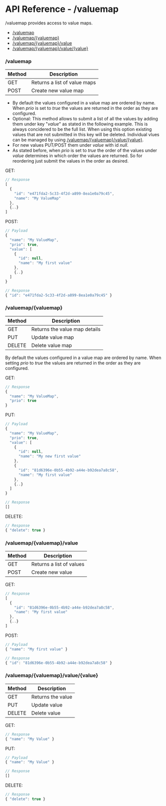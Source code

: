 # API Reference - /valuemap

/valuemap provides access to value maps.

* [/valuemap](#valuemap)
* [/valuemap/{valuemap}](#valuemap-valuemap-)
* [/valuemap/{valuemap}/value](#valuemap-valuemap-value)
* [/valuemap/{valuemap}/value/{value}](#valuemap-valuemap-value-value-)

### /valuemap

| Method | Description |
|---|---|
| GET | Returns a list of value maps |
| POST | Create new value map |

* By default the values configured in a value map are ordered by name. When _prio_ is set to _true_ the values are returned in the order as they are configured.
* Optional: This method allows to submit a list of all the values by adding them under key "_value_" as stated in the following example. This is always concidered to be the full list. When using this option existing values that are not submitted in this key will be deleted. Individual vlues can be managed by using [/valuemap/{valuemap}/value/{value}](#valuemap-valuemap-value-value-).
* For new values PUT/POST them under _value_ with id _null_.
* As stated before, when _prio_ is set to _true_ the order of the values under _value_ determines in which order the values are returned. So for reordering just submit the values in the order as desired.

GET:
```javascript
// Response
[
  {
    "id": "e471fda2-5c33-4f2d-a899-8ea1e0a79c45",
    "name": "My ValueMap"
  },
  {..}
]
```

POST:
```javascript
// Payload
{ 
  "name": "My ValueMap", 
  "prio": true,
  "value": [
    {
      "id": null,      
      "name": "My first value"
    },
    {..}
  ]
}

// Response
{ "id": "e471fda2-5c33-4f2d-a899-8ea1e0a79c45" }
```

### /valuemap/{valuemap}

| Method | Description |
|---|---|
| GET | Returns the value map details |
| PUT | Update value map |
| DELETE | Delete value map |

By default the values configured in a value map are ordered by name. When setting _prio_ to _true_ the values are returned in the order as they are configured.

GET:
```javascript
// Response
{ 
  "name": "My ValueMap", 
  "prio": true
}
```

PUT:
```javascript
// Payload
{ 
  "name": "My ValueMap", 
  "prio": true,
  "value": [
    {
      "id": null,
      "name": "My new first value"
    },
    {
      "id": "81d6396e-0b55-4b92-a44e-b92dea7a8c58",
      "name": "My first value"
    },
    {..}
  ]
}

// Response
[]
```

DELETE:  
```javascript
// Response
{ "delete": true }
```

### /valuemap/{valuemap}/value

| Method | Description |
|---|---|
| GET | Returns a list of values |
| POST | Create new value |

GET:
```javascript
// Response
[
  {
    "id": "81d6396e-0b55-4b92-a44e-b92dea7a8c58",
    "name": "My first value"
  },
  {..}
]
```

POST:
```javascript
// Payload
{ "name": "My first value" }

// Response
{ "id": "81d6396e-0b55-4b92-a44e-b92dea7a8c58" }
```

### /valuemap/{valuemap}/value/{value}

| Method | Description |
|---|---|
| GET | Returns the value |
| PUT | Update value |
| DELETE | Delete value |

GET:
```javascript
// Response
{ "name": "My Value" }
```

PUT:
```javascript
// Payload
{ "name": "My Value" }

// Response
[]
```

DELETE:  
```javascript
// Response
{ "delete": true }
```

